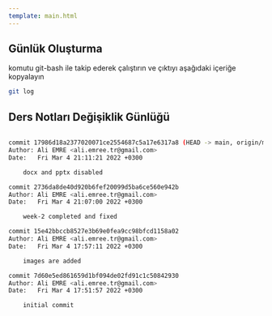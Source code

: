 ```yaml
---
template: main.html
---
```


##  Günlük Oluşturma

komutu git-bash ile takip ederek çalıştırın ve çıktıyı aşağıdaki içeriğe kopyalayın

```bash
git log 
```

## Ders Notları Değişiklik Günlüğü


```bash

commit 17986d18a2377020071ce2554687c5a17e6317a8 (HEAD -> main, origin/main)
Author: Ali EMRE <ali.emree.tr@gmail.com>
Date:   Fri Mar 4 21:11:21 2022 +0300

    docx and pptx disabled

commit 2736da8de40d920b6fef20099d5ba6ce560e942b
Author: Ali EMRE <ali.emree.tr@gmail.com>
Date:   Fri Mar 4 21:07:00 2022 +0300

    week-2 completed and fixed

commit 15e42bbccb8527e3b69e0fea9cc98bfcd1158a02
Author: Ali EMRE <ali.emree.tr@gmail.com>
Date:   Fri Mar 4 17:57:11 2022 +0300

    images are added

commit 7d60e5ed861659d1bf094de02fd91c1c50842930
Author: Ali EMRE <ali.emree.tr@gmail.com>
Date:   Fri Mar 4 17:51:57 2022 +0300

    initial commit
```


